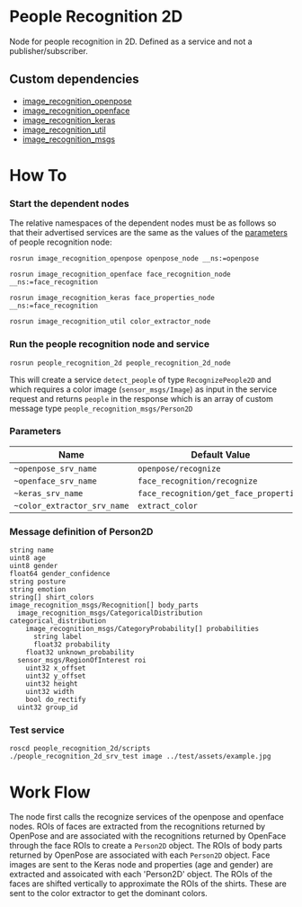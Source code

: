 # People Recognition 2D
Node for people recognition in 2D. Defined as a service and not a publisher/subscriber.

## Custom dependencies
- [image_recognition_openpose](https://github.com/tue-robotics/image_recognition/image_recognition_openpose)
- [image_recognition_openface](https://github.com/tue-robotics/image_recognition/image_recognition_openpose)
- [image_recognition_keras](https://github.com/tue-robotics/image_recognition/image_recognition_keras)
- [image_recognition_util](https://github.com/tue-robotics/image_recognition/image_recognition_util)
- [image_recognition_msgs](https://github.com/tue-robotics/image_recognition/image_recognition_msgs)

# How To
### Start the dependent nodes
The relative namespaces of the dependent nodes must be as follows so that their advertised services are the same as the values of the [parameters](#parameters) of people recognition node:
```
rosrun image_recognition_openpose openpose_node __ns:=openpose

rosrun image_recognition_openface face_recognition_node __ns:=face_recognition

rosrun image_recognition_keras face_properties_node __ns:=face_recognition

rosrun image_recognition_util color_extractor_node
```

### Run the people recognition node and service
```
rosrun people_recognition_2d people_recognition_2d_node
```
This will create a service `detect_people` of type `RecognizePeople2D` and which requires a color image
(`sensor_msgs/Image`) as input in the service request and returns `people` in the response which is an array of
custom message type `people_recognition_msgs/Person2D`

### Parameters
| Name                         | Default Value                         |
|------------------------------|---------------------------------------|
| `~openpose_srv_name`         | `openpose/recognize`                  |
| `~openface_srv_name`         | `face_recognition/recognize`          |
| `~keras_srv_name`            | `face_recognition/get_face_properties`|
| `~color_extractor_srv_name`  | `extract_color`                       |

### Message definition of Person2D
```
string name
uint8 age
uint8 gender
float64 gender_confidence
string posture
string emotion
string[] shirt_colors
image_recognition_msgs/Recognition[] body_parts
  image_recognition_msgs/CategoricalDistribution categorical_distribution
    image_recognition_msgs/CategoryProbability[] probabilities
      string label
      float32 probability
    float32 unknown_probability
  sensor_msgs/RegionOfInterest roi
    uint32 x_offset
    uint32 y_offset
    uint32 height
    uint32 width
    bool do_rectify
  uint32 group_id
```
### Test service
```
roscd people_recognition_2d/scripts
./people_recognition_2d_srv_test image ../test/assets/example.jpg
```

# Work Flow
The node first calls the recognize services of the openpose and openface nodes. ROIs of faces are extracted from
the recognitions returned by OpenPose and are associated with the recognitions returned by OpenFace through the
face ROIs to create a `Person2D` object. The ROIs of body parts returned by OpenPose are associated with each
`Person2D` object. Face images are sent to the Keras node and properties (age and gender) are extracted and
assoicated with each 'Person2D' object. The ROIs of the faces are shifted vertically to approximate the ROIs of
the shirts. These are sent to the color extractor to get the dominant colors.
